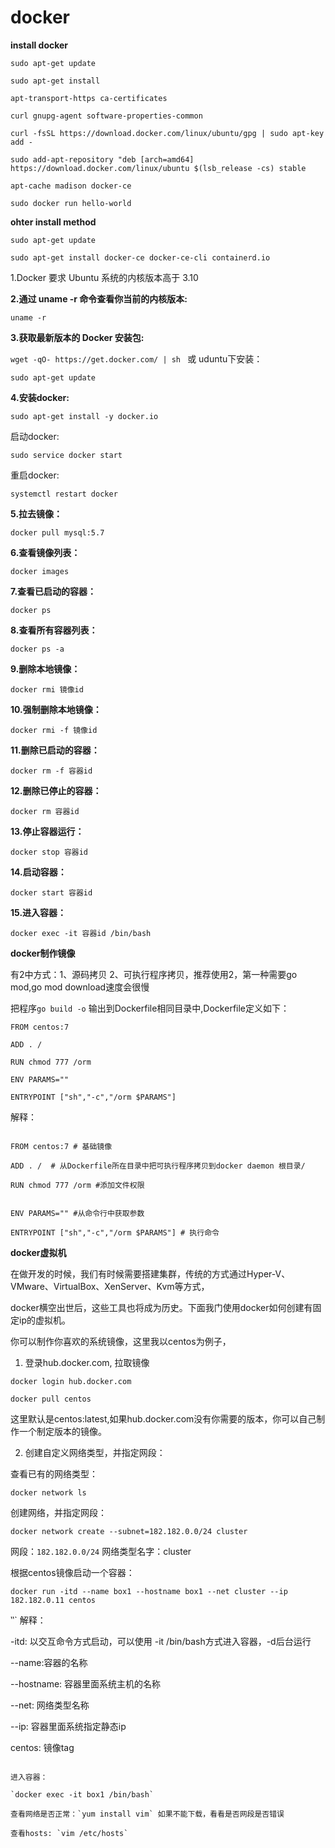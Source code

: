 # docker

**install docker**

`sudo apt-get update`

```
sudo apt-get install

apt-transport-https ca-certificates

curl gnupg-agent software-properties-common

```

```
curl -fsSL https://download.docker.com/linux/ubuntu/gpg | sudo apt-key add -

```

```
sudo add-apt-repository "deb [arch=amd64] https://download.docker.com/linux/ubuntu $(lsb_release -cs) stable

apt-cache madison docker-ce

sudo docker run hello-world

```

**ohter install method**

```
sudo apt-get update

sudo apt-get install docker-ce docker-ce-cli containerd.io
```

1.Docker 要求 Ubuntu 系统的内核版本高于 3.10

**2.通过 uname -r 命令查看你当前的内核版本:**

`uname -r`

**3.获取最新版本的 Docker 安装包:** 

`wget -qO- https://get.docker.com/ | sh ` 或 uduntu下安装：

`sudo apt-get update`

**4.安装docker:** 

`sudo apt-get install -y docker.io`

启动docker: 

`sudo service docker start`

重启docker:

`systemctl restart docker`

**5.拉去镜像：**

`docker pull mysql:5.7`

**6.查看镜像列表：**

`docker images`

**7.查看已启动的容器：**

`docker ps`

**8.查看所有容器列表：** 

`docker ps -a`

**9.删除本地镜像：**

`docker rmi 镜像id`

**10.强制删除本地镜像：**

`docker rmi -f 镜像id`

**11.删除已启动的容器：**

`docker rm -f 容器id`

**12.删除已停止的容器：**

`docker rm 容器id`

**13.停止容器运行：**

`docker stop 容器id`

**14.启动容器：**

`docker start 容器id`

**15.进入容器：**

`docker exec -it 容器id /bin/bash`


**docker制作镜像**

有2中方式：1、源码拷贝 2、可执行程序拷贝，推荐使用2，第一种需要go mod,go mod download速度会很慢

把程序`go build -o` 输出到Dockerfile相同目录中,Dockerfile定义如下：

```
FROM centos:7

ADD . /

RUN chmod 777 /orm

ENV PARAMS=""

ENTRYPOINT ["sh","-c","/orm $PARAMS"]

```

解释：

```

FROM centos:7 # 基础镜像

ADD . /  # 从Dockerfile所在目录中把可执行程序拷贝到docker daemon 根目录/

RUN chmod 777 /orm #添加文件权限


ENV PARAMS="" #从命令行中获取参数

ENTRYPOINT ["sh","-c","/orm $PARAMS"] # 执行命令

```

**docker虚拟机**

在做开发的时候，我们有时候需要搭建集群，传统的方式通过Hyper-V、VMware、VirtualBox、XenServer、Kvm等方式，

docker横空出世后，这些工具也将成为历史。下面我门使用docker如何创建有固定ip的虚拟机。

你可以制作你喜欢的系统镜像，这里我以centos为例子，

1. 登录hub.docker.com, 拉取镜像 

`docker login hub.docker.com`

`docker pull centos`

这里默认是centos:latest,如果hub.docker.com没有你需要的版本，你可以自己制作一个制定版本的镜像。

2. 创建自定义网络类型，并指定网段：

查看已有的网络类型：

`docker network ls`

创建网络，并指定网段：

`docker network create --subnet=182.182.0.0/24 cluster`

网段：`182.182.0.0/24` 网络类型名字：cluster

根据centos镜像启动一个容器：

`docker run -itd --name box1 --hostname box1 --net cluster --ip 182.182.0.11 centos`

‵‵`
解释：

-itd: 以交互命令方式启动，可以使用 -it /bin/bash方式进入容器，-d后台运行

--name:容器的名称

--hostname: 容器里面系统主机的名称

--net: 网络类型名称

--ip: 容器里面系统指定静态ip

centos: 镜像tag

```

进入容器：

`docker exec -it box1 /bin/bash`

查看网络是否正常：`yum install vim` 如果不能下载，看看是否网段是否错误

查看hosts: `vim /etc/hosts`